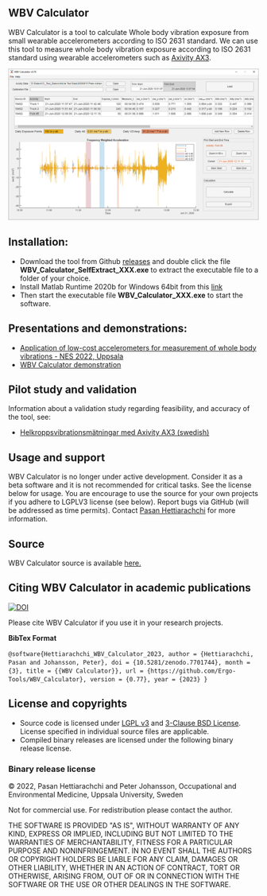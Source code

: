 ## WBV Calculator
WBV Calculator is a tool to calculate Whole body vibration exposure from small wearable accelerometers according to ISO 2631 standard. We can use this tool to measure whole body vibration exposure according to ISO 2631 standard using wearable accelerometers such as [Axivity AX3](https://axivity.com/product/ax3). 

![User Interface](docs/screenshot.PNG)

## Installation:
- Download the tool from Github [releases](https://github.com/Ergo-Tools/WBV_Calculator/releases) and double click the file **WBV_Calculator_SelfExtract_XXX.exe** to extract the executable file to a folder of your choice.
- Install Matlab Runtime 2020b for Windows 64bit from this [link](https://mathworks.com/products/compiler/matlab-runtime.html)
- Then start the executable file **WBV_Calculator_XXX.exe** to start the software.

## Presentations and demonstrations:
- [Application of low-cost accelerometers for measurement of whole body vibrations - NES 2022, Uppsala](docs/Application_of_low-cost%20accelerometers_whole_body_vibrations.pdf)
- [WBV Calculator demonstration](docs/WBV_Calculator_demo.mp4)

## Pilot study and validation
Information about a validation study regarding feasibility, and accuracy of the tool, see:
- [Helkroppsvibrationsmätningar med Axivity AX3 (swedish)](docs/rapport-nr-1-2021.pdf)

## Usage and support
WBV Calculator is no longer under active development. Consider it as a beta software and it is not recommended for critical tasks. See the license below for usage. You are encourage to use the source for your own projects if you adhere to LGPLV3 license (see below). Report bugs via GitHub (will be addressed as time permits). Contact [Pasan Hettiarachchi](mailto:pasan.hettiarachchi@medsci.uu.se?subject=[GitHub]%20WBV_Calculator) for more information.

## Source
WBV Calculator source is available [here.](https://github.com/Ergo-Tools/WBV_Calculator)

## Citing WBV Calculator in academic publications

[![DOI](https://zenodo.org/badge/DOI/10.5281/zenodo.7701744.svg)](https://doi.org/10.5281/zenodo.7701744)

Please cite WBV Calculator if you use it in your research projects.

**BibTex Format**

`@software{Hettiarachchi_WBV_Calculator_2023,
author = {Hettiarachchi, Pasan and Johansson, Peter},
doi = {10.5281/zenodo.7701744},
month = {3},
title = {{WBV Calculator}},
url = {https://github.com/Ergo-Tools/WBV_Calculator},
version = {0.77},
year = {2023}
}`

## License and copyrights
- Source code is licensed under [LGPL v3](LICENSE.md) and [3-Clause BSD License](LICENSE_BSD-3.md). License specified in individual source files are applicable.
- Compiled binary releases are licensed under the following binary release license.

### Binary release license
© 2022, Pasan Hettiarachchi and Peter Johansson,
Occupational and Environmental Medicine,
Uppsala University, Sweden

Not for commercial use. For redistribution please contact the author.

THE SOFTWARE IS PROVIDED "AS IS", WITHOUT WARRANTY OF ANY KIND, EXPRESS OR IMPLIED, INCLUDING BUT NOT LIMITED TO THE WARRANTIES OF MERCHANTABILITY, FITNESS FOR A PARTICULAR PURPOSE AND NONINFRINGEMENT. IN NO EVENT SHALL THE AUTHORS OR COPYRIGHT HOLDERS BE LIABLE FOR ANY CLAIM, DAMAGES OR OTHER LIABILITY, WHETHER IN AN ACTION OF CONTRACT, TORT OR OTHERWISE, ARISING FROM, OUT OF OR IN CONNECTION WITH THE SOFTWARE OR THE USE OR OTHER DEALINGS IN THE SOFTWARE.
